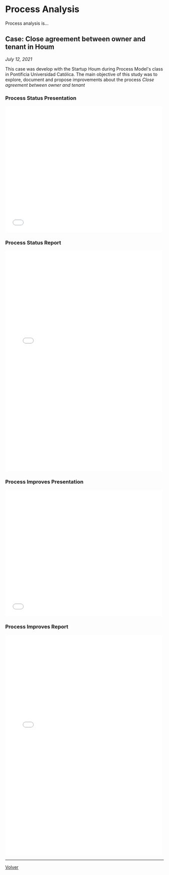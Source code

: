 # Process Analysis

Process analysis is...

## Case: Close agreement between owner and tenant in Houm
_July 12, 2021_

This case was develop with the Startup Houm during Process Model's class in Pontificia Universidad Católica. The main objective of this study was to explore, document and propose improvements about the process *Close agreement between owner and tenant*

### Process Status Presentation
<embed src="../assets/documents/HoumStatusPresentation.pdf" width="500" height="400">

<br> 

### Process Status Report

<embed src="../assets/documents/HoumStatusReport.pdf" width="500" height="700">

<br>

### Process Improves Presentation
<embed src="../assets/documents/HoumImprovePresentation.pdf" width="500" height="400">

<br> 

### Process Improves Report
<embed src="../assets/documents/HoumReport.pdf" width="500" height="700">


-----
[Volver](../projects.html)

